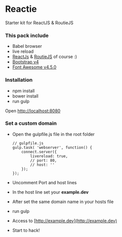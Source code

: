 # Reactie

Starter kit for ReactJS & RoutieJS


### This pack include

- Babel browser
- live reload
- [ReactJs](https://facebook.github.io/react/) & [RoutieJS](http://projects.jga.me/routie/) of course :)
- [Bootstrap v4](http://blog.getbootstrap.com/2015/08/19/bootstrap-4-alpha/)
- [Font Awesome v4.5.0](https://fortawesome.github.io/Font-Awesome/)


### Installation

- npm install
- bower install
- run gulp

Open [http://localhost:8080](http://localhost:8080)


### Set a custom domain

- Open the gulpfile.js file in the root folder
	
	```
	// gulpfile.js
	gulp.task( 'webserver', function() {
	  	connect.server({
	  		livereload: true,
	  		// port: 80,
	  		// host: ''
	  	});
	});
	```

- Uncomment Port and host lines
- In the host line set your **example.dev**
- After set the same domain name in your hosts file
- run gulp
- Access to [http://example.dev](http://example.dev)
- Start to hack!
